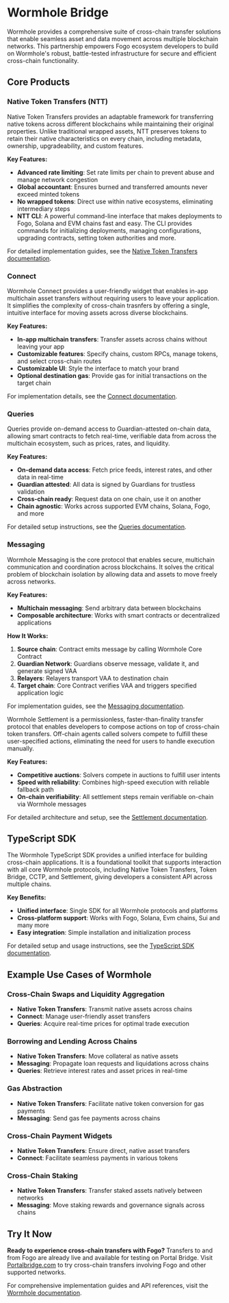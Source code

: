 # Wormhole Bridge

Wormhole provides a comprehensive suite of cross-chain transfer solutions that enable seamless asset and data movement 
across multiple blockchain networks. This partnership empowers Fogo ecosystem developers to build on Wormhole's robust, battle-tested infrastructure for secure and efficient cross-chain functionality.

## Core Products

### Native Token Transfers (NTT)

Native Token Transfers provides an adaptable framework for transferring native tokens across different blockchains while maintaining their original properties. Unlike traditional wrapped assets, NTT preserves tokens to retain their native characteristics on every chain, including metadata, ownership, upgradeability, and custom features.

**Key Features:**
- **Advanced rate limiting**: Set rate limits per chain to prevent abuse and manage network congestion
- **Global accountant**: Ensures burned and transferred amounts never exceed minted tokens
- **No wrapped tokens**: Direct use within native ecosystems, eliminating intermediary steps
- **NTT CLI**: A powerful command-line interface that makes deployments to Fogo, Solana and EVM chains fast and easy. The CLI provides commands for initializing deployments, managing configurations, upgrading contracts, setting token authorities and more.

For detailed implementation guides, see the [Native Token Transfers documentation](https://wormhole.com/docs/products/native-token-transfers/overview/).

### Connect

Wormhole Connect provides a user-friendly widget that enables in-app multichain asset transfers without requiring users to leave your application. It simplifies the complexity of cross-chain trasnfers by offering a single, intuitive interface for moving assets across diverse blockchains.

**Key Features:**
- **In-app multichain transfers**: Transfer assets across chains without leaving your app
- **Customizable features**: Specify chains, custom RPCs, manage tokens, and select cross-chain routes
- **Customizable UI**: Style the interface to match your brand
- **Optional destination gas**: Provide gas for initial transactions on the target chain


For implementation details, see the [Connect documentation](https://wormhole.com/docs/products/connect/overview/).

### Queries

Queries provide on-demand access to Guardian-attested on-chain data, allowing smart contracts to fetch real-time, verifiable data from across the multichain ecosystem, such as prices, rates, and liquidity.

**Key Features:**
- **On-demand data access**: Fetch price feeds, interest rates, and other data in real-time
- **Guardian attested**: All data is signed by Guardians for trustless validation
- **Cross-chain ready**: Request data on one chain, use it on another
- **Chain agnostic**: Works across supported EVM chains, Solana, Fogo, and more

For detailed setup instructions, see the [Queries documentation](https://wormhole.com/docs/products/queries/overview/).

### Messaging

Wormhole Messaging is the core protocol that enables secure, multichain communication and coordination across blockchains. It solves the critical problem of blockchain isolation by allowing data and assets to move freely across networks.

**Key Features:**
- **Multichain messaging**: Send arbitrary data between blockchains
- **Composable architecture**: Works with smart contracts or decentralized applications

**How It Works:**
1. **Source chain**: Contract emits message by calling Wormhole Core Contract
2. **Guardian Network**: Guardians observe message, validate it, and generate signed VAA
3. **Relayers**: Relayers transport VAA to destination chain
4. **Target chain**: Core Contract verifies VAA and triggers specified application logic

For implementation guides, see the [Messaging documentation](https://wormhole.com/docs/products/messaging/overview/).

Wormhole Settlement is a permissionless, faster-than-finality transfer protocol that enables developers to compose actions on top of cross-chain token transfers. Off-chain agents called solvers compete to fulfill these user-specified actions, eliminating the need for users to handle execution manually.

**Key Features:**
- **Competitive auctions**: Solvers compete in auctions to fulfill user intents
- **Speed with reliability**: Combines high-speed execution with reliable fallback path
- **On-chain verifiability**: All settlement steps remain verifiable on-chain via Wormhole messages

For detailed architecture and setup, see the [Settlement documentation](https://wormhole.com/docs/products/settlement/overview/).

## TypeScript SDK

The Wormhole TypeScript SDK provides a unified interface for building cross-chain applications. It is a foundational toolkit that supports interaction with all core Wormhole protocols, including Native Token Transfers, Token Bridge, CCTP, and Settlement, giving developers a consistent API across multiple chains.

**Key Benefits:**
- **Unified interface**: Single SDK for all Wormhole protocols and platforms
- **Cross-platform support**: Works with Fogo, Solana, Evm chains, Sui and many more
- **Easy integration**: Simple installation and initialization process

For detailed setup and usage instructions, see the [TypeScript SDK documentation](https://wormhole.com/docs/tools/typescript-sdk/get-started/).

## Example Use Cases of Wormhole 

### Cross-Chain Swaps and Liquidity Aggregation
- **Native Token Transfers**: Transmit native assets across chains
- **Connect**: Manage user-friendly asset transfers
- **Queries**: Acquire real-time prices for optimal trade execution

### Borrowing and Lending Across Chains
- **Native Token Transfers**: Move collateral as native assets
- **Messaging**: Propagate loan requests and liquidations across chains
- **Queries**: Retrieve interest rates and asset prices in real-time

### Gas Abstraction
- **Native Token Transfers**: Facilitate native token conversion for gas payments
- **Messaging**: Send gas fee payments across chains

### Cross-Chain Payment Widgets
- **Native Token Transfers**: Ensure direct, native asset transfers
- **Connect**: Facilitate seamless payments in various tokens

### Cross-Chain Staking
- **Native Token Transfers**: Transfer staked assets natively between networks
- **Messaging**: Move staking rewards and governance signals across chains


## Try It Now

**Ready to experience cross-chain transfers with Fogo?** Transfers to and from Fogo are already live and available for testing on Portal Bridge. Visit [Portalbridge.com](https://portalbridge.com/testnet) to try cross-chain transfers involving Fogo and other supported networks.

For comprehensive implementation guides and API references, visit the [Wormhole documentation](https://wormhole.com/docs/).
